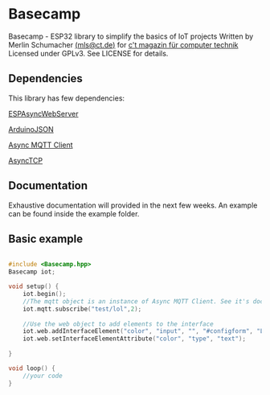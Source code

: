 # Basecamp

Basecamp - ESP32 library to simplify the basics of IoT projects
Written by Merlin Schumacher [(mls@ct.de)](mailto://mls@ct.de) for [c't magazin für computer technik](https://www.ct.de)
Licensed under GPLv3. See LICENSE for details.

## Dependencies

This library has few dependencies:

[ESPAsyncWebServer](https://github.com/me-no-dev/ESPAsyncWebServer)

[ArduinoJSON](https://github.com/bblanchon/ArduinoJson)

[Async MQTT Client](https://github.com/marvinroger/async-mqtt-client)

[AsyncTCP](https://github.com/me-no-dev/AsyncTCP)

## Documentation

Exhaustive documentation will provided in the next few weeks. An example can be found inside the example folder.

## Basic example

```cpp

#include <Basecamp.hpp>
Basecamp iot;

void setup() {
	iot.begin();
    //The mqtt object is an instance of Async MQTT Client. See it's documentation for details.
    iot.mqtt.subscribe("test/lol",2);
    
    //Use the web object to add elements to the interface
    iot.web.addInterfaceElement("color", "input", "", "#configform", "LampColor");
    iot.web.setInterfaceElementAttribute("color", "type", "text");
    
}

void loop() {
	//your code
}

```
